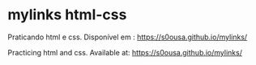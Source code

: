 # mylinks html-css

Praticando html e css.  Disponível em : https://s0ousa.github.io/mylinks/

Practicing html and css. Available at: https://s0ousa.github.io/mylinks/


